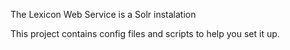The Lexicon Web Service is a Solr instalation

This project contains config files and scripts to help you set it up.
